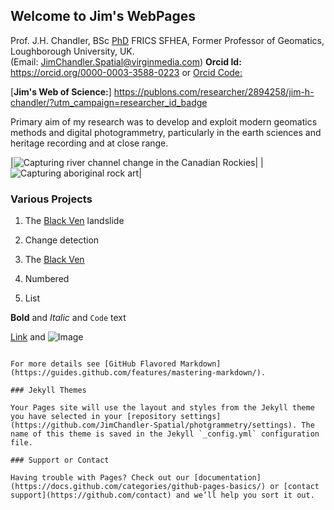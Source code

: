 ## Welcome to Jim's WebPages

Prof. J.H. Chandler, BSc [PhD](https://github.com/JimChandler-Spatial/photogrammetry/blob/gh-pages/OtherFiles/JC_thesis_col.pdf) FRICS SFHEA, 
Former Professor of Geomatics, Loughborough University, UK.  
(Email: JimChandler.Spatial@virginmedia.com)
**Orcid Id:** https://orcid.org/0000-0003-3588-0223 or [Orcid Code:](https://github.com/JimChandler-Spatial/photogrammetry/blob/gh-pages/Images/ORCID.png)

[**Jim's Web of Science:**] https://publons.com/researcher/2894258/jim-h-chandler/?utm_campaign=researcher_id_badge
 	 
Primary aim of my research was to develop and exploit modern geomatics methods and digital photogrammetry, particularly in the earth sciences and heritage recording and at close range.
	

|![Capturing river channel change in the Canadian Rockies](https://github.com/JimChandler-Spatial/photogrammetry/blob/gh-pages/Images/jim_Sunwapta.JPG)|
|![Capturing aboriginal rock art](https://github.com/JimChandler-Spatial/photogrammetry/blob/gh-pages/Images/emu_cave.jpg)|

### Various Projects
1. The [Black Ven](https://htmlpreview.github.io/?https://github.com/JimChandler-Spatial/photogrammetry/blob/gh-pages/CHCC/index.htm) landslide
2. Change detection

4. The [Black Ven](https://rawgit.com/JimChandler-Spatial/photogrammetry/blob/gh-pages/CHCC/index.htm)

1. Numbered
2. List

**Bold** and _Italic_ and `Code` text


[Link](url) and ![Image](src)
```

For more details see [GitHub Flavored Markdown](https://guides.github.com/features/mastering-markdown/).

### Jekyll Themes

Your Pages site will use the layout and styles from the Jekyll theme you have selected in your [repository settings](https://github.com/JimChandler-Spatial/photgrammetry/settings). The name of this theme is saved in the Jekyll `_config.yml` configuration file.

### Support or Contact

Having trouble with Pages? Check out our [documentation](https://docs.github.com/categories/github-pages-basics/) or [contact support](https://github.com/contact) and we’ll help you sort it out.
